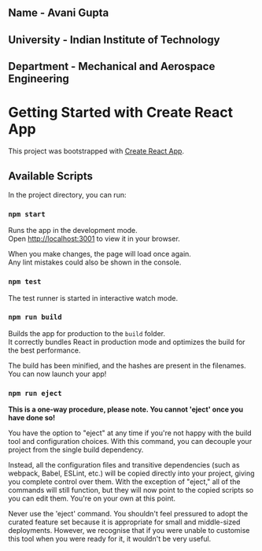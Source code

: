 ## Name - Avani Gupta
## University - Indian Institute of Technology
## Department - Mechanical and Aerospace Engineering

# Getting Started with Create React App

This project was bootstrapped with [Create React App](https://github.com/facebook/create-react-app).

## Available Scripts

In the project directory, you can run:

### `npm start`

Runs the app in the development mode.\
Open [http://localhost:3001](http://localhost:3001) to view it in your browser.

When you make changes, the page will load once again.\
Any lint mistakes could also be shown in the console.

### `npm test`

The test runner is started in interactive watch mode.

### `npm run build`

Builds the app for production to the `build` folder.\
It correctly bundles React in production mode and optimizes the build for the best performance.

The build has been minified, and the hashes are present in the filenames.\
You can now launch your app!

### `npm run eject`

**This is a one-way procedure, please note. You cannot 'eject' once you have done so!**

You have the option to "eject" at any time if you're not happy with the build tool and configuration choices. With this command, you can decouple your project from the single build dependency.

Instead, all the configuration files and transitive dependencies (such as webpack, Babel, ESLint, etc.) will be copied directly into your project, giving you complete control over them. With the exception of "eject," all of the commands will still function, but they will now point to the copied scripts so you can edit them. You're on your own at this point.

Never use the 'eject' command. You shouldn't feel pressured to adopt the curated feature set because it is appropriate for small and middle-sized deployments. However, we recognise that if you were unable to customise this tool when you were ready for it, it wouldn't be very useful.
